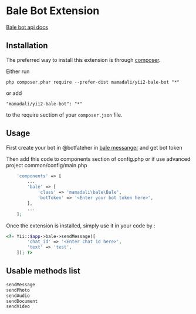 Bale Bot Extension
==================
[Bale bot api docs](https://devbale.ir/api)

Installation
------------

The preferred way to install this extension is through [composer](http://getcomposer.org/download/).

Either run

```
php composer.phar require --prefer-dist mamadali/yii2-bale-bot "*"
```

or add
```
"mamadali/yii2-bale-bot": "*"
```

to the require section of your `composer.json` file.
 
Usage
-----
First create your bot in @botfateher in [bale messanger](https://bale.ai) and get bot token

Then add this code to components section of config.php or if use advanced project common/config/main.php

```php
    'components' => [
        ...
        'bale' => [
            'class' => 'mamadali\bale\Bale',
            'botToken' => '<Enter your bot token here>',
        ],
        ...
    ];
```

Once the extension is installed, simply use it in your code by :

```php
<?= Yii::$app->bale->sendMessage([
        'chat_id' => '<Enter chat id here>',
        'text' => 'test',
    ]); ?>

```

Usable methods list
-----

```php
sendMessage
sendPhoto
sendAudio
sendDocument
sendVideo
```